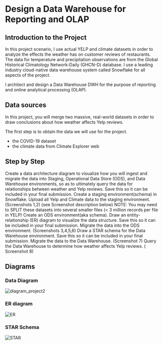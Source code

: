 # Design a Data Warehouse for Reporting and OLAP

## Introduction to the Project
In this project scenario, I use actual YELP and climate datasets in order to analyze the effects the weather has on customer reviews of restaurants. The data for temperature and precipitation observations are from the Global Historical Climatology Network-Daily (GHCN-D) database. I use a leading industry cloud-native data warehouse system called Snowflake for all aspects of the project.

I architect and design a Data Warehouse DWH for the purpose of reporting and online analytical processing (OLAP).

## Data sources
In this project, you will merge two massive, real-world datasets in order to draw conclusions about how weather affects Yelp reviews.

The first step is to obtain the data we will use for the project.
- the COVID-19 dataset
- the climate data from Climate Explorer web

## Step by Step
Create a data architecture diagram to visualize how you will ingest and migrate the data into Staging, Operational Data Store (ODS), and Data Warehouse environments, so as to ultimately query the data for relationships between weather and Yelp reviews. Save this so it can be included in your final submission.
Create a staging environment(schema) in Snowflake.
Upload all Yelp and Climate data to the staging environment. (Screenshots 1,2) (see Screenshot description below)
NOTE: You may need to SPLIT these datasets into several smaller files (< 3 million records per file in YELP)
Create an ODS environment(aka schema).
Draw an entity-relationship (ER) diagram to visualize the data structure. Save this so it can be included in your final submission.
Migrate the data into the ODS environment. (Screenshots 3,4,5,6)
Draw a STAR schema for the Data Warehouse environment. Save this so it can be included in your final submission.
Migrate the data to the Data Warehouse. (Screenshot 7)
Query the Data Warehouse to determine how weather affects Yelp reviews. ( Screenshot 8)

## Diagrams
### Data Diagram
![diagram_project2](https://user-images.githubusercontent.com/73277412/212471410-9e9efff5-bc4d-4cac-94d1-66f1a1dc6a1d.png)
### ER diagram
![ER](https://user-images.githubusercontent.com/73277412/212471426-b31869f9-0f0d-43cd-8af7-b021c2cc5c77.png)
### STAR Schema
![STAR](https://user-images.githubusercontent.com/73277412/212471482-ce67477a-6f15-4bc9-8995-1aa4d3d6124a.png)
